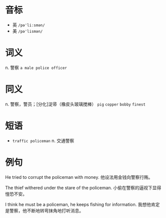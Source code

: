 # 音标

- 英 `/pə'liːsmən/`
- 美 `/pə'lismən/`

# 词义

n. 警察
`a male police officer`

# 同义

n. 警察，警员；[分化]淀帚（橡皮头玻璃搅棒）
`pig` `copper` `bobby` `finest`

# 短语

- `traffic policeman` n. 交通警察

# 例句

He tried to corrupt the policeman with money.
他设法用金钱向警察行贿。

The thief withered under the stare of the policeman.
小偷在警察的逼视下显得惶恐不安。

I think he must be a policeman, he keeps fishing for information.
我想他肯定是警察，他不断地转弯抹角地打听消息。


